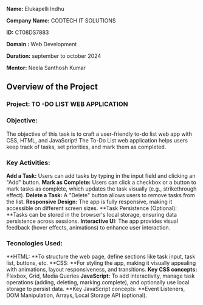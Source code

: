 **Name:**  Elukapelli Indhu

**Company Name:**  CODTECH IT SOLUTIONS

**ID:** CT08DS7883

**Domain :**  Web Development

**Duration:** september to october 2024

**Mentor:**  Neela Santhosh Kumar


## Overview of the Project

### Project: TO -DO LIST WEB APPLICATION

### Objective: 
The objective of this task is to craft a user-friendly to-do list web app with CSS, HTML, and JavaScript! The To-Do List web application helps users keep track of tasks, set priorities, and mark them as completed.

### Key Activities:

**Add a Task:** Users can add tasks by typing in the input field and clicking an "Add" button.
**Mark as Complete:** Users can click a checkbox or a button to mark tasks as complete, which updates the task visually (e.g., strikethrough effect).
**Delete a Task:** A "Delete" button allows users to remove tasks from the list.
**Responsive Design:** The app is fully responsive, making it accessible on different screen sizes.
**Task Persistence (Optional): **Tasks can be stored in the browser's local storage, ensuring data persistence across sessions.
**Interactive UI:** The app provides visual feedback (hover effects, animations) to enhance user interaction.

### Tecnologies Used:

**HTML: **To structure the web page, define sections like task input, task list, buttons, etc.
**CSS: **For styling the app, making it visually appealing with animations, layout responsiveness, and transitions.
**Key CSS concepts:** Flexbox, Grid, Media Queries
**JavaScript:** To add interactivity, manage task operations (adding, deleting, marking complete), and optionally use local storage to persist data.
**Key JavaScript concepts: **Event Listeners, DOM Manipulation, Arrays, Local Storage API (optional).


